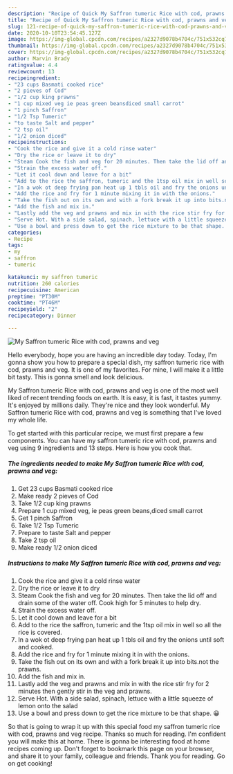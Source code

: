 ```yaml
---
description: "Recipe of Quick My Saffron tumeric Rice with cod, prawns and veg"
title: "Recipe of Quick My Saffron tumeric Rice with cod, prawns and veg"
slug: 121-recipe-of-quick-my-saffron-tumeric-rice-with-cod-prawns-and-veg
date: 2020-10-10T23:54:45.127Z
image: https://img-global.cpcdn.com/recipes/a2327d9078b4704c/751x532cq70/my-saffron-tumeric-rice-with-cod-prawns-and-veg-recipe-main-photo.jpg
thumbnail: https://img-global.cpcdn.com/recipes/a2327d9078b4704c/751x532cq70/my-saffron-tumeric-rice-with-cod-prawns-and-veg-recipe-main-photo.jpg
cover: https://img-global.cpcdn.com/recipes/a2327d9078b4704c/751x532cq70/my-saffron-tumeric-rice-with-cod-prawns-and-veg-recipe-main-photo.jpg
author: Marvin Brady
ratingvalue: 4.4
reviewcount: 13
recipeingredient:
- "23 cups Basmati cooked rice"
- "2 pieves of Cod"
- "1/2 cup king prawns"
- "1 cup mixed veg ie peas green beansdiced small carrot"
- "1 pinch Saffron"
- "1/2 Tsp Tumeric"
- "to taste Salt and pepper"
- "2 tsp oil"
- "1/2 onion diced"
recipeinstructions:
- "Cook the rice and give it a cold rinse water"
- "Dry the rice or leave it to dry"
- "Steam Cook the fish and veg for 20 minutes. Then take the lid off and drain some of the water off. Cook high for 5 minutes to help dry."
- "Strain the excess water off."
- "Let it cool down and leave for a bit"
- "Add to the rice the saffron, tumeric and the 1tsp oil mix in well so all the rice is covered."
- "In a wok ot deep frying pan heat up 1 tbls oil and fry the onions until soft and cooked."
- "Add the rice and fry for 1 minute mixing it in with the onions."
- "Take the fish out on its own and with a fork break it up into bits.not the prawns."
- "Add the fish and mix in."
- "Lastly add the veg and prawns and mix in with the rice stir fry for 2 minutes then gently stir in the veg and prawns."
- "Serve Hot. With a side salad, spinach, lettuce with a little squeeze of lemon onto the salad"
- "Use a bowl and press down to get the rice mixture to be that shape. 😀"
categories:
- Recipe
tags:
- my
- saffron
- tumeric

katakunci: my saffron tumeric 
nutrition: 260 calories
recipecuisine: American
preptime: "PT30M"
cooktime: "PT46M"
recipeyield: "2"
recipecategory: Dinner

---
```



![My Saffron tumeric Rice with cod, prawns and veg](https://img-global.cpcdn.com/recipes/a2327d9078b4704c/751x532cq70/my-saffron-tumeric-rice-with-cod-prawns-and-veg-recipe-main-photo.jpg)

Hello everybody, hope you are having an incredible day today. Today, I'm gonna show you how to prepare a special dish, my saffron tumeric rice with cod, prawns and veg. It is one of my favorites. For mine, I will make it a little bit tasty. This is gonna smell and look delicious.

My Saffron tumeric Rice with cod, prawns and veg is one of the most well liked of recent trending foods on earth. It is easy, it is fast, it tastes yummy. It's enjoyed by millions daily. They're nice and they look wonderful. My Saffron tumeric Rice with cod, prawns and veg is something that I've loved my whole life.




To get started with this particular recipe, we must first prepare a few components. You can have my saffron tumeric rice with cod, prawns and veg using 9 ingredients and 13 steps. Here is how you cook that.

<!--inarticleads1-->

##### The ingredients needed to make My Saffron tumeric Rice with cod, prawns and veg:

1. Get 23 cups Basmati cooked rice
1. Make ready 2 pieves of Cod
1. Take 1/2 cup king prawns
1. Prepare 1 cup mixed veg, ie peas green beans,diced small carrot
1. Get 1 pinch Saffron
1. Take 1/2 Tsp Tumeric
1. Prepare to taste Salt and pepper
1. Take 2 tsp oil
1. Make ready 1/2 onion diced




<!--inarticleads2-->

##### Instructions to make My Saffron tumeric Rice with cod, prawns and veg:

1. Cook the rice and give it a cold rinse water
1. Dry the rice or leave it to dry
1. Steam Cook the fish and veg for 20 minutes. Then take the lid off and drain some of the water off. Cook high for 5 minutes to help dry.
1. Strain the excess water off.
1. Let it cool down and leave for a bit
1. Add to the rice the saffron, tumeric and the 1tsp oil mix in well so all the rice is covered.
1. In a wok ot deep frying pan heat up 1 tbls oil and fry the onions until soft and cooked.
1. Add the rice and fry for 1 minute mixing it in with the onions.
1. Take the fish out on its own and with a fork break it up into bits.not the prawns.
1. Add the fish and mix in.
1. Lastly add the veg and prawns and mix in with the rice stir fry for 2 minutes then gently stir in the veg and prawns.
1. Serve Hot. With a side salad, spinach, lettuce with a little squeeze of lemon onto the salad
1. Use a bowl and press down to get the rice mixture to be that shape. 😀




So that is going to wrap it up with this special food my saffron tumeric rice with cod, prawns and veg recipe. Thanks so much for reading. I'm confident you will make this at home. There is gonna be interesting food at home recipes coming up. Don't forget to bookmark this page on your browser, and share it to your family, colleague and friends. Thank you for reading. Go on get cooking!
